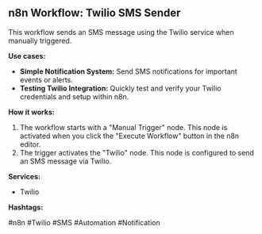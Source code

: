 ## n8n Workflow: Twilio SMS Sender

This workflow sends an SMS message using the Twilio service when manually triggered.

**Use cases:**

*   **Simple Notification System:** Send SMS notifications for important events or alerts.
*   **Testing Twilio Integration:** Quickly test and verify your Twilio credentials and setup within n8n.

**How it works:**

1.  The workflow starts with a "Manual Trigger" node. This node is activated when you click the "Execute Workflow" button in the n8n editor.
2.  The trigger activates the "Twilio" node.  This node is configured to send an SMS message via Twilio.

**Services:**

*   Twilio

**Hashtags:**

#n8n #Twilio #SMS #Automation #Notification
